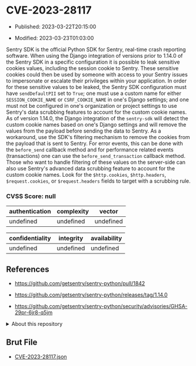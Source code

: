 # CVE-2023-28117

- Published: 2023-03-22T20:15:00

- Modified: 2023-03-23T01:03:00

Sentry SDK is the official Python SDK for Sentry, real-time crash reporting software. When using the Django integration of versions prior to 1.14.0 of the Sentry SDK in a specific configuration it is possible to leak sensitive cookies values, including the session cookie to Sentry. These sensitive cookies could then be used by someone with access to your Sentry issues to impersonate or escalate their privileges within your application. In order for these sensitive values to be leaked, the Sentry SDK configuration must have `sendDefaultPII` set to `True`; one must use a custom name for either `SESSION_COOKIE_NAME` or `CSRF_COOKIE_NAME` in one's Django settings; and one must not be configured in one's organization or project settings to use Sentry's data scrubbing features to account for the custom cookie names. As of version 1.14.0, the Django integration of the `sentry-sdk` will detect the custom cookie names based on one's Django settings and will remove the values from the payload before sending the data to Sentry. As a workaround, use the SDK's filtering mechanism to remove the cookies from the payload that is sent to Sentry. For error events, this can be done with the `before_send` callback method and for performance related events (transactions) one can use the `before_send_transaction` callback method. Those who want to handle filtering of these values on the server-side can also use Sentry's advanced data scrubbing feature to account for the custom cookie names. Look for the `$http.cookies`, `$http.headers`, `$request.cookies`, or `$request.headers` fields to target with a scrubbing rule.

### CVSS Score: **null**

| authentication | complexity | vector |
| --- | --- | --- |
| undefined | undefined | undefined |

| confidentiality | integrity | availability |
| --- | --- | --- |
| undefined | undefined | undefined |

## References

* https://github.com/getsentry/sentry-python/pull/1842

* https://github.com/getsentry/sentry-python/releases/tag/1.14.0

* https://github.com/getsentry/sentry-python/security/advisories/GHSA-29pr-6jr8-q5jm

<details>
<summary>About this repository</summary> 

  This repository is part of the project [Live Hack CVE](https://github.com/Live-Hack-CVE). Main website can be found [www.live-hack.org](https://www.live-hack.org) 
  
  Made by [Sn0wAlice](https://github.com/Sn0wAlice) for the people that care about security and need to have a feed of the latest CVEs. Hope you enjoy it, don't forget to star the repo and follow me on [Twitter](https://twitter.com/Sn0wAlice) and [Github](https://github.com/Sn0wAlice). And that is my [personnal website](https://www.alice-snow.me/)

  - [Home Page](https://github.com/Live-Hack-CVE)
  - [Framework](https://github.com/Live-Hack-CVE/cve-framework)
  - [CVE database](https://github.com/Live-Hack-CVE/full_database)
  - [Changelog](https://github.com/Live-Hack-CVE/Changelog)
</details>

## Brut File

* [CVE-2023-28117.json](https://raw.githubusercontent.com/Live-Hack-CVE/full_database/main/cves/2023/CVE-2023-28117.json)

